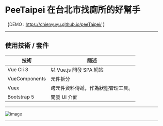 # PeeTaipei 在台北市找廁所的好幫手
【DEMO : https://chienyuyu.github.io/peeTaipei/ 】

***********
## 使用技術 / 套件
| 技術              | 簡述                       |
| ---------------- | -------------------------- |
| Vue Cli 3        | 以 Vue.js 開發 SPA 網站    |
| VueComponents    | 元件拆分 | 
| Vuex             | 跨元件資料傳遞，作為狀態管理工具。|
| Bootstrap 5      | 開發 UI 介面  |
****************


![image](demo/CPT2210281349-475x852.gif)

***


